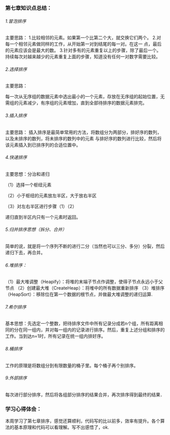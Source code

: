 ### 第七章知识点总结：

###### 1.冒泡排序

主要思路：
1.比较相邻的元素。如果第一个比第二个大，就交换它们两个。
2.对每一个相邻元素做同样的工作，从开始第一对到结尾的每一对。在这一 点，最后的元素应该会是最大的数。
3.针对多有的元素重复以上的步骤，除了最后一个。
持续每次对越来越少的元素重复上面的步骤，知道没有任何一对数字需要比较。



###### 2.选择排序

主要思路：

每一次从无序组的数据元素中选出最小的一个元素，存放在无序组的起始位置，无需组的元素减少，有序组的元素增加，直到全部待排序的数据元素排完。

###### 3.插入排序

主要思路：
插入排序是最简单常用的方法，将数组分为两部分，排好序的数列，以及未排序的数列，将未排序的数列中的元素 与排好序的数列进行比较，然后将该元素插入到已排序列的合适位置中。



###### 4.快速排序

主要思想：分治和递归

（1）选择一个枢纽元素

（2）小于枢纽的元素放左半区，大于放右半区

（3）对左右半区进行步骤（1）（2）

递归直到半区内只有一个元素时返回。

###### 5.归并排序思想（拆分、合并）

简单的说，就是将一个序列不断的进行二分（当然也可以三分、多分）分裂，然后递归下去，再合并。

###### 6.堆排序：

（1）最大堆调整（Heapify）：将堆的末端子节点作调整，使得子节点永远小于父节点
（2）创建最大堆（CreateHeap）：将堆中的所有数据重新排序
（3）堆排序（HeapSort）：移除位在第一个数据的根节点，并做最大堆调整的递归运算.

###### 7.希尔排序

基本思想：先选定一个整数，把待排序文件中所有记录分成若n个组，所有距离相同的分在同一组内，并对每一组内的记录进行排序。然后，重复上述分组和排序的工作。当到达n=1时，所有记录在统一组内排好序。

###### 8.桶排序

工作的原理是将数组分到有限数量的桶子里。每个桶子再个别排序。

###### 9.外部排序

每次进行部分排序，然后将各组部分排序的结果合并，再次排序得到最终的结果．

### 学习心得体会：

本周学习了第七章排序，感觉还算顺利，代码写的比以前多，效率有提升。各个算法的基本原理和代码可以看理解。写不出感悟了，ok.



